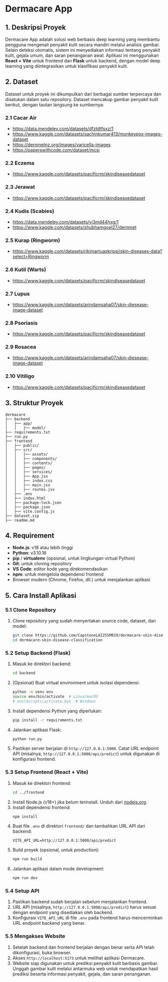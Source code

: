 # Dermacare App

## 1. Deskripsi Proyek
Dermacare App adalah solusi web berbasis deep learning yang membantu pengguna mengenali penyakit kulit secara mandiri melalui analisis gambar. Selain deteksi otomatis, sistem ini menyediakan informasi tentang penyakit kulit, gejala umum, dan saran penanganan awal. Aplikasi ini menggunakan **React + Vite** untuk frontend dan **Flask** untuk backend, dengan model deep learning yang diintegrasikan untuk klasifikasi penyakit kulit.

## 2. Dataset
Dataset untuk proyek ini dikumpulkan dari berbagai sumber terpercaya dan disatukan dalam satu repository. Dataset mencakup gambar penyakit kulit berikut, dengan tautan langsung ke sumbernya:

### 2.1 Cacar Air
- https://data.mendeley.com/datasets/dfztdtfsxz/1
- https://www.kaggle.com/datasets/sachinkumar413/monkeypox-images-dataset
- https://dermnetnz.org/images/varicella-images
- https://paperswithcode.com/dataset/mcsi

### 2.2 Eczema
- https://www.kaggle.com/datasets/pacificrm/skindiseasedataset

### 2.3 Jerawat
- https://www.kaggle.com/datasets/pacificrm/skindiseasedataset

### 2.4 Kudis (Scabies)
- https://data.mendeley.com/datasets/yj3md44hxg/1
- https://www.kaggle.com/datasets/shubhamgoel27/dermnet

### 2.5 Kurap (Ringworm)
- https://www.kaggle.com/datasets/rikimartuaskripsi/skin-diseases-data?select=Ringworm

### 2.6 Kutil (Warts)
- https://www.kaggle.com/datasets/pacificrm/skindiseasedataset

### 2.7 Lupus
- https://www.kaggle.com/datasets/arindamsaha07/skin-diesease-image-dataset

### 2.8 Psoriasis
- https://www.kaggle.com/datasets/pacificrm/skindiseasedataset

### 2.9 Rosacea
- https://www.kaggle.com/datasets/arindamsaha07/skin-diesease-image-dataset

### 2.10 Vitiligo
- https://www.kaggle.com/datasets/pacificrm/skindiseasedataset

## 3. Struktur Proyek
```
dermacare
├── backend
│   ├── app/
│   │   ├── model/
├── requirements.txt
├── run.py
├── frontend
│   ├── public/
│   ├── src/
│   │   ├── assets/
│   │   ├── components/
│   │   ├── contents/
│   │   ├── pages/
│   │   ├── services/
│   │   ├── App.jsx
│   │   ├── index.css
│   │   ├── main.jsx
│   │   ├── routes.jsx
│   ├── .env
│   ├── index.html
│   ├── package-lock.json
│   ├── package.json
│   ├── vite.config.js
├── dataset.zip
├── readme.md
```

## 4. Requirement
- **Node.js**: v18 atau lebih tinggi
- **Python**: v3.10.16
- **pip** / **virtualenv** (opsional, untuk lingkungan virtual Python)
- **Git**: untuk cloning repository
- **VS Code**: editor kode yang direkomendasikan
- **npm**: untuk mengelola dependensi frontend
- Browser modern (Chrome, Firefox, dll.) untuk menjalankan aplikasi

## 5. Cara Install Aplikasi

### 5.1 Clone Repository
1. Clone repository yang sudah menyertakan source code, dataset, dan model:
   ```bash
   git clone https://github.com/CapstoneLAI25SM019/dermacare-skin-disease-classification.git
   cd dermacare-skin-disease-classification
   ```

### 5.2 Setup Backend (Flask)
1. Masuk ke direktori backend:
   ```bash
   cd backend
   ```
2. (Opsional) Buat virtual environment untuk isolasi dependensi:
   ```bash
   python -m venv env
   source env/bin/activate  # Linux/macOS
   # env\Scripts\activate.bat  # Windows
   ```
3. Install dependensi Python yang diperlukan:
   ```bash
   pip install -r requirements.txt
   ```
4. Jalankan aplikasi Flask:
   ```bash
   python run.py
   ```
5. Pastikan server berjalan di `http://127.0.0.1:5000`. Catat URL endpoint API (misalnya, `http://127.0.0.1:5000/api/predict`) untuk digunakan di konfigurasi frontend.

### 5.3 Setup Frontend (React + Vite)
1. Masuk ke direktori frontend:
   ```bash
   cd ../frontend
   ```
2. Install Node.js (v18+) jika belum terinstall. Unduh dari [nodejs.org](https://nodejs.org).
3. Install dependensi frontend:
   ```bash
   npm install
   ```
4. Buat file `.env` di direktori `frontend/` dan tambahkan URL API dari backend:
   ```plaintext
   VITE_API_URL=http://127.0.0.1:5000/api/predict
   ```
5. Build proyek (opsional, untuk production):
   ```bash
   npm run build
   ```
6. Jalankan aplikasi dalam mode development:
   ```bash
   npm run dev
   ```

### 5.4 Setup API
1. Pastikan backend sudah berjalan sebelum menjalankan frontend.
2. URL API (misalnya, `http://127.0.0.1:5000/api/predict`) harus sesuai dengan endpoint yang disediakan oleh backend.
3. Konfigurasi `VITE_API_URL` di file `.env` pada frontend harus mencerminkan URL endpoint backend yang benar.

### 5.5 Mengakses Website
1. Setelah backend dan frontend berjalan dengan benar serta API telah dikonfigurasi, buka browser.
2. Akses `http://localhost:5173` untuk melihat aplikasi Dermacare.
3. Website siap digunakan untuk prediksi penyakit kulit berbasis gambar. Unggah gambar kulit melalui antarmuka web untuk mendapatkan hasil prediksi beserta informasi penyakit, gejala, dan saran penanganan.
